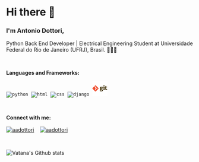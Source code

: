 # Hi there 👋 

### I'm Antonio Dottori, 

Python Back End Developer | Electrical Engineering Student at Universidade Federal do Rio de Janeiro (UFRJ), Brasil. 👨🏻‍💻 

<p>&nbsp;</p>

 
 **Languages and Frameworks:**
<p align="left">
  <code><img src="https://github.com/abranhe/programming-languages-logos/blob/master/src/python/python_48x48.png" alt="python" width="40" height="40"/></code>&nbsp;
  <code><img src="https://github.com/abranhe/programming-languages-logos/blob/master/src/html/html_48x48.png" alt="html" width="40" height="40" /></code>&nbsp;
  <code><img src="https://github.com/abranhe/programming-languages-logos/blob/master/src/css/css_48x48.png" alt="css" width="40" height="40" /></code>&nbsp;
  <code><img src="https://i.ibb.co/8st4zq9/django.png" alt="django" width="40" height="40" /></code>&nbsp;
  <code><img src="https://raw.githubusercontent.com/github/explore/80688e429a7d4ef2fca1e82350fe8e3517d3494d/topics/git/git.png" alt="git" width="40" height="40" /></code>&nbsp;
</p>
   <p>&nbsp;</p>


**Connect with me:**
<p align="left">
<a href="https://www.linkedin.com/in/antoniodottori/" target="blank"><img align="center" src="https://cdn.jsdelivr.net/npm/simple-icons@3.0.1/icons/linkedin.svg" alt="aadottori" height="40" width="40" /></a> &nbsp;&nbsp;
<a href="https://www.facebook.com/aadottori/" target="blank"><img align="center" src="https://cdn.jsdelivr.net/npm/simple-icons@3.0.1/icons/facebook.svg" alt="aadottori" height="40" width="40" /></a> &nbsp;&nbsp;
</p>

<p>&nbsp;</p>


![Vatana's Github stats](https://github-readme-stats.vercel.app/api?username=aadottori&count_private=true&show_icons=true)
